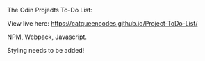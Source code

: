 The Odin Projedts To-Do List:

View live here: https://catqueencodes.github.io/Project-ToDo-List/

NPM, Webpack, Javascript. 

Styling needs to be added!
